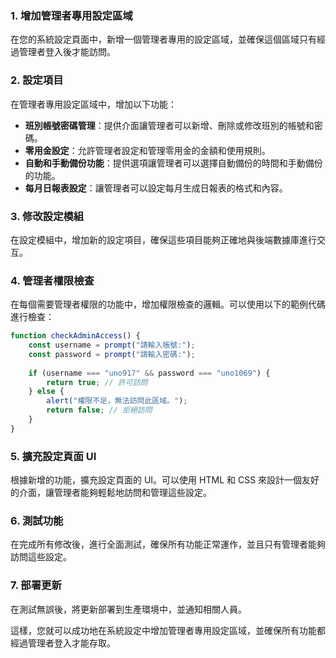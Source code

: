 ### 1. 增加管理者專用設定區域
在您的系統設定頁面中，新增一個管理者專用的設定區域，並確保這個區域只有經過管理者登入後才能訪問。

### 2. 設定項目
在管理者專用設定區域中，增加以下功能：

- **班別帳號密碼管理**：提供介面讓管理者可以新增、刪除或修改班別的帳號和密碼。
- **零用金設定**：允許管理者設定和管理零用金的金額和使用規則。
- **自動和手動備份功能**：提供選項讓管理者可以選擇自動備份的時間和手動備份的功能。
- **每月日報表設定**：讓管理者可以設定每月生成日報表的格式和內容。

### 3. 修改設定模組
在設定模組中，增加新的設定項目，確保這些項目能夠正確地與後端數據庫進行交互。

### 4. 管理者權限檢查
在每個需要管理者權限的功能中，增加權限檢查的邏輯。可以使用以下的範例代碼進行檢查：

```javascript
function checkAdminAccess() {
    const username = prompt("請輸入帳號:");
    const password = prompt("請輸入密碼:");
    
    if (username === "uno917" && password === "uno1069") {
        return true; // 許可訪問
    } else {
        alert("權限不足，無法訪問此區域。");
        return false; // 拒絕訪問
    }
}
```

### 5. 擴充設定頁面 UI
根據新增的功能，擴充設定頁面的 UI。可以使用 HTML 和 CSS 來設計一個友好的介面，讓管理者能夠輕鬆地訪問和管理這些設定。

### 6. 測試功能
在完成所有修改後，進行全面測試，確保所有功能正常運作，並且只有管理者能夠訪問這些設定。

### 7. 部署更新
在測試無誤後，將更新部署到生產環境中，並通知相關人員。

這樣，您就可以成功地在系統設定中增加管理者專用設定區域，並確保所有功能都經過管理者登入才能存取。
